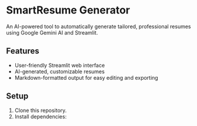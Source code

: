 # SmartResume Generator

An AI-powered tool to automatically generate tailored, professional resumes using Google Gemini AI and Streamlit.

## Features

- User-friendly Streamlit web interface
- AI-generated, customizable resumes
- Markdown-formatted output for easy editing and exporting

## Setup

1. Clone this repository.
2. Install dependencies:
